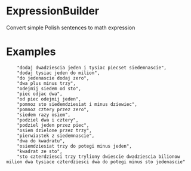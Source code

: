 # ExpressionBuilder
Convert simple Polish sentences to math expression

# Examples
        "dodaj dwadziescia jeden i tysiac piecset siedemnascie",
        "dodaj tysiac jeden do milion",
        "do jedenascie dodaj zero",
        "dwa plus minus trzy",
        "odejmij siedem od sto",
        "piec odjac dwa",
        "od piec odejmij jeden",
        "pomnoz sto siedemdziesiat i minus dziewiec",
        "pomnoz cztery przez zero",
        "siedem razy osiem",
        "podziel dwa i cztery",
        "podziel jeden przez piec",
        "osiem dzielone przez trzy",
        "pierwiastek z siedemnascie",
        "dwa do kwadratu",
        "osiemdziesiat trzy do potegi minus jeden",
        "kwadrat ze sto",
        "sto czterdziesci trzy tryliony dwiescie dwadziescia bilionow milion dwa tysiace czterdziesci dwa do potegi minus sto jedenascie"

